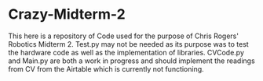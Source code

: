# Crazy-Midterm-2
This here is a repository of Code used for the purpose of Chris Rogers' Robotics Midterm 2.
Test.py may not be needed as its purpose was to test the hardware code as well as the implementation of libraries. CVCode.py and Main.py are both a work in progress and should implement the readings from CV from the Airtable which is currently not functioning.
